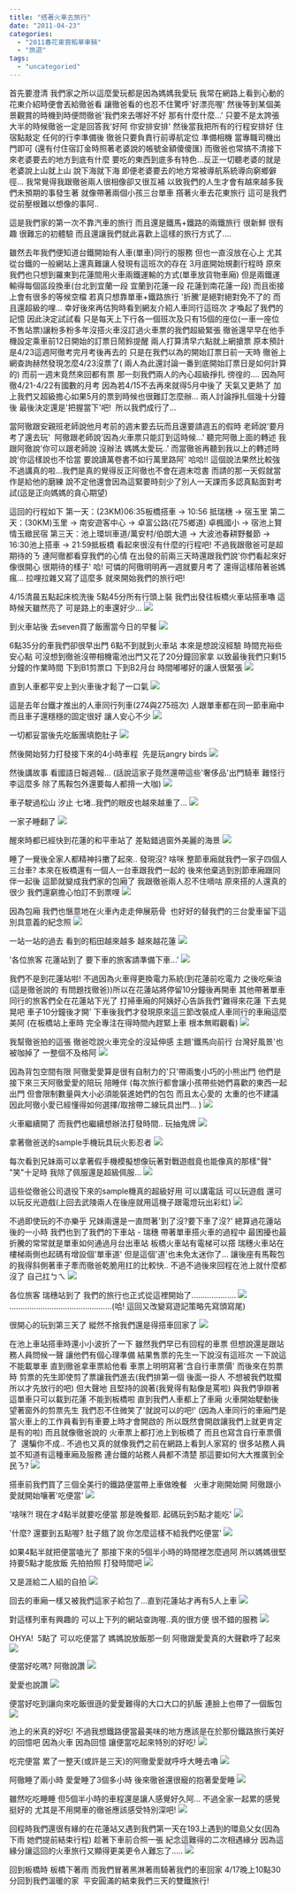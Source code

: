 ```yaml
---
title: "搭著火車去旅行"
date: "2011-04-23"
categories: 
  - "2011春花東賞稻單車騎"
  - "旅遊"
tags: 
  - "uncategoried"
---
```


首先要澄清 我們家之所以這麼愛玩都是因為媽媽我愛玩 我常在網路上看到心動的花東介紹時便會丟給徹爸看 讓徹爸看的也忍不住驚呼'好漂亮喔' 然後等到某個美景觀賞的時機到時便問徹爸'我們來去哪好不好 那有什麼什麼...' 只要不是太誇張 大半的時候徹爸一定是回答我'好阿 你安排安排' 然後當我把所有的行程安排好 住宿點敲定 任何的行李準備後 徹爸只要負責行前導航定位 準備相機 當專職司機出門即可 (還有付住宿訂金時照著老婆說的帳號金額傻傻匯) 而徹爸也常搞不清接下來老婆要去的地方到底有什麼 要吃的東西到底多有特色...反正一切聽老婆的就是 老婆說上山就上山 說下海就下海 即便老婆要去的地方常被導航系統導向窮鄉僻徑... 我常覺得我跟徹爸兩人很相像卻又很互補 以致我們的人生才會有越來越多我們未預期的事發生著 就像帶著兩個小孩三台單車 撘著火車去花東旅行 這可是我們從前壓根難以想像的事阿..

這是我們家的第一次不靠汽車的旅行 而且還是鐵馬+鐵路的兩鐵旅行 很新鮮 很有趣 很難忘的初體驗 而且還讓我們就此喜歡上這樣的旅行方式了....

雖然去年我們便知道台鐵開始有人車(單車)同行的服務 但也一直沒放在心上 尤其從台鐵的一般網站上還真難讓人發現有這班次的存在 3月底開始規劃行程時 原來我們也只想到羅東到花蓮間用火車兩鐵運輸的方式(單車放貨物車廂) 但是兩鐵運輸得每個區段換車(台北到宜蘭一段 宜蘭到花蓮一段 花蓮到南花蓮一段) 而且銜接上會有很多的等候空檔 若真只想靠單車+鐵路旅行 '折騰'是絕對絕對免不了的 而且還超級的哩... 幸好後來再估狗時看到網友介紹人車同行這班次 才喚起了我們的記憶 因此決定試試看 只是每天上下行各一個班次及只有15個的座位(一車一座位 不售站票)讓粉多粉多年沒搭火車沒訂過火車票的我們超級緊張 徹爸還早早在他手機設定乘車前12日開始的訂票日鬧鈴提醒 兩人打算清早六點就上網搶票 原本預計是4/23這週阿徹考完月考後再去的 只是在我們以為的開始訂票日前一天時 徹爸上網查詢赫然發現怎麼4/23沒票了( 兩人為此還討論一番到底開始訂票日是如何計算的) 而前一週末竟然來回都有票 那一刻我們兩人的內心超級掙扎 徬徨的.... 因為阿徹4/21-4/22有國數的月考 因為若4/15不去再來就得5月中後了 天氣又更熱了 加上我們又超級擔心如果5月的票到時候也很難訂怎麼辦... 兩人討論掙扎個幾十分鐘後 最後決定還是'把握當下'吧!  所以我們成行了...

當阿徹跟安親班老師說他月考前的週末要去玩而且還要請週五的假時 老師說'要月考了還去玩'  阿徹跟老師說'因為火車票只能訂到這時候...' 聽完阿徹上面的轉述 我跟阿徹說'你可以跟老師說 沒辦法 媽媽太愛玩..' 而當徹爸再聽到我以上的轉述時說'你這樣說也不恰當 要說讀萬卷書不如行萬里路阿' 哈哈!! 這個說法果然比較強 不過講真的啦...我們是真的覺得反正阿徹也不會在週末唸書 而請的那一天假就當作是給他的磨練 說不定他還會因為這緊要時刻少了別人一天課而多認真點面對考試(這是正向媽媽的貪心期望)

這回的行程如下 第一天：(23KM)06:35板橋搭車 -> 10:56 抵瑞穗 -> 宿玉里 第二天：(30KM)玉里 -> 南安遊客中心 -> 卓富公路(花75鄉道) 卓楓國小 -> 宿池上賢情玉緻民宿 第三天：池上環圳車道/萬安村/伯朗大道 -> 大波池春耕野餐節 -> 16:30池上搭車 -> 21:59抵板橋 看起來很沒有什麼的行程吧! 不過我跟徹爸可是超期待的ㄋ 連阿徹都看穿我們的心情 在出發的前兩三天時還跟我們說'你們看起來好像很開心 很期待的樣子' 哈! 可憐的阿徹明明再一週就要月考了 還得這樣陪著爸媽瘋... 拉哩拉雜又寫了這麼多 就來開始我們的旅行吧!

4/15清晨五點起床梳洗後 5點45分所有行頭上裝 我們出發往板橋火車站搭車嚕 這時候天雖然亮了 可是路上的車還好少... ![](images/5636604864_eb99a4b344.jpg)

到火車站後 去seven買了飯團當今日的早餐 ![](images/5636025255_b152c6e3de.jpg)

6點35分的車我們卻很早出門 6點不到就到火車站 本來是想說沒經驗 時間充裕些安心點 可沒想到徹爸沒帶相機電池出門又花了20分鐘回家拿 以致最後我們只剩15分鐘的作業時間 下到B1剪票口 下到B2月台 時間嘟嘟好的讓人很緊張 ![](images/5636024813_fe83d62509.jpg)

直到人車都平安上到火車後才鬆了一口氣 ![](images/5636024363_edc1b88c86.jpg)

這是去年台鐵才推出的人車同行列車(274與275班次) 人跟單車都在同一節車廂中而且車子還穩穩的固定很好 讓人安心不少 ![](images/5636603556_d8b2021ff7.jpg)

一切都妥當後先吃飯團填飽肚子 ![](images/5636603710_51248f2ba7.jpg)

然後開始努力打發接下來的4小時車程  先是玩angry birds ![](images/5636602774_af74539e43.jpg)

然後講故事 看國語日報週報... (話說這家子竟然還帶這些'奢侈品'出門騎車 難怪行李這麼多 除了馬鞍包外還要每人都揹一大咖) ![](images/5636022933_52421769fa.jpg)

車子駛過松山 汐止 七堵..我們的眼皮也越來越重了... ![](images/5636022749_064fb92ebf.jpg)

一家子睡翻了 ![](images/5636022387_7308d43723.jpg)

醒來時都已經快到花蓮的和平車站了 差點錯過窗外美麗的海景 ![](images/5636021421_5a6b8b7b81.jpg)

睡了一覺後全家人都精神抖擻了起來.. 發現沒? 啥咪 整節車廂就我們一家子四個人三台車? 本來在板橋還有一個人一台車跟我們一起的 後來他棄逃到別節車廂跟同伴一起後 這節就變成我們家的包廂了 我跟徹爸兩人忍不住嘀咕 原來搭的人還真的很少 我們還窮擔心怕訂不到票哩 ![](images/5636020979_c470be4afd.jpg)

因為包廂 我們也愜意地在火車內走走伸展筋骨  也好好的替我們的三台愛車留下這別具意義的紀念照 ![](images/5636600402_bd4dc9de36.jpg)

一站一站的過去 看到的稻田越來越多 越來越花蓮 ![](images/5636020621_6fff3c027e.jpg)

'各位旅客 花蓮站到了 要下車的旅客請準備下車...' ![](images/5636019621_8058008175.jpg)

我們不是到花蓮站啦! 不過因為火車得更換電力系統(到花蓮前吃電力 之後吃柴油(這是徹爸說的 有問題找徹爸))所以在花蓮站將停留10分鐘後再開車 其他帶著單車同行的旅客們全在花蓮站下光了 打掃車廂的阿姨好心告訴我們'難得來花蓮 下去晃晃吧 車子10分鐘後才開' 下車後我們才發現原來這三節改裝成人車同行的車廂這麼美阿 (在板橋站上車時 完全專注在得時間內趕緊上車 根本無暇觀看) ![](images/5636019843_e0191472bb.jpg)

我幫徹爸拍的這張 徹爸唸說火車完全的沒延伸感 主題'鐵馬向前行 台灣好風景'也被咖掉了 一整個不及格阿 ![](images/5636598828_146c9ea261.jpg)

因為背包空間有限 阿徹愛愛算是很有自制力的'只'帶兩隻小巧的小熊出門 他們是接下來三天阿徹愛愛的陪玩 陪睡伴 (每次旅行都會讓小孩帶些她們喜歡的東西一起出門 但會限制數量與大小必須能裝進她們的包包 而且太心愛的 太重的也不建議 因此阿徹小愛已經懂得如何選擇/取捨帶二線玩具出門... ) ![](images/5636598692_34df4d222d.jpg)

火車繼續開了 而我們也繼續想辦法打發時間.. 玩抽鬼牌 ![](images/5636020261_32a1008884.jpg)

拿著徹爸送的sample手機玩具玩火影忍者 ![](images/5636598370_9578cd2d5d.jpg)

每次看到兄妹兩可以拿著假手機模擬想像玩著對戰遊戲竟也能像真的那樣"聲" "笑"十足時 我除了佩服還是超級佩服... ![](images/5636018531_5d5dbe3eeb.jpg)

這些從徹爸公司退役下來的sample機真的超級好用 可以講電話 可以玩遊戲 還可以玩反光遊戲(上回去武陵兩人在後座就用這機子跟電燈玩出彩虹) ![](images/5636018339_02e9352c53.jpg)

不過即使玩的不亦樂乎 兄妹兩還是一直問著'到了沒?要下車了沒?' 總算過花蓮站後的一小時 我們也到了我們的下車站 - 瑞穗 帶著單車搭火車的過程中 最困擾也最折騰的常常就是單車如何通過月台出車站 板橋火車站有電梯可以撘 瑞穗火車站在樓梯兩側也起碼有增設個'單車道' 但是這個'道'也未免太迷你了... 讓後座有馬鞍包的我得斜側著車子牽而徹爸乾脆用扛的比較快.. 不過不過後來回程在池上就什麼都沒了 自己扛ㄅㄟ ![](images/5636597796_ce453ca618.jpg)

各位旅客 瑞穗站到了 我們的旅行也正式從這裡開始了.................... ![](images/5636597652_939d7d538f.jpg) ..............................................(哈! 這回又改變寫遊記策略先寫頭寫尾)

很開心的玩到第三天了 縱然不捨我們還是得搭車回家了 ![](images/5641617629_a3d31bb5f9.jpg)

在池上車站搭車時還小小波折了一下 雖然我們早已有回程的車票 但想說還是跟站務人員問候一聲 讓他們有個心理準備 結果售票的先生一下說沒有這班次 一下說這不能載單車 直到徹爸拿車票給他看 車票上明明寫著'含自行車票價' 而後來在剪票時 剪票的先生即使剪了票讓我們進去(我們排第一個 後面一掛人 不想被我們耽擱所以才先放行的吧) 但大聲地 且堅持的說著(我覺得有點像是罵啦) 與我們爭辯著 這單車只可以載到花蓮 不能到板橋啦 直到我們人車都上了車廂 火車開始駛動後 望著窗外的剪票先生 我們忍不住微笑了'就說可以的吧!' (因為人車同行的車廂門是當火車上的工作員看到有車要上時才會開啟的 所以既然會開啟讓我們上就更肯定是有的啦) 而且就像徹爸說的 火車票上都打池上到板橋了 而且也寫含自行車票價了  還騙你不成.. 不過也又真的就像我們之前在網路上看到人家寫的 很多站務人員並不知道有這種車廂及服務 連台鐵的站務人員都不清楚 那這要如何大大推廣到全民ㄋ? ![](images/5642185766_35c36a8733.jpg)

搭車前我們買了三個全美行的鐵路便當帶上車做晚餐   火車才剛開始開 阿徹跟小愛就開始嚷著'吃便當' ![](images/5641616169_3243c31847.jpg)

'啥咪?! 現在才4點半就要吃便當 那是晚餐耶. 起碼玩到5點才能吃' ![](images/5642185346_24d34d715c.jpg)

'什麼? 還要到五點喔? 肚子餓了說 你怎麼這樣不給我們吃便當' ![](images/5642185102_ab8b6faf2c.jpg)

如果4點半就把便當嗑光了 那接下來的5個半小時的時間裡怎麼過阿 所以媽媽很堅持要5點才能放飯 先拍拍照 打發時間吧 ![](images/5641615589_097965ff08.jpg)

又是涯給二人組的自拍 ![](images/5641614973_c27e487ab7.jpg)

回去的車廂一樣又被我們這家子給包了...直到花蓮站才再有5人上車 ![](images/5641614719_258bc69675.jpg)

對這樣列車有興趣的 可以上下列的網站查詢喔..真的很方便 很不錯的服務 ![](images/5641614515_04cf54c8d5.jpg)

OHYA!  5點了 可以吃便當了 媽媽說放飯那一刻 阿徹跟愛愛真的大聲歡呼了起來 ![](images/5641614341_a8f2a49e76.jpg)

便當好吃嗎? 阿徹說讚 ![](images/5641613801_661c8359d3.jpg)

愛愛也說讚 ![](images/5642183334_8a2b394697.jpg)

便當好吃到讓向來吃飯很遜的愛愛難得的大口大口的扒飯 連臉上也帶了一個飯包 ![](images/5642182720_e363dc7b2e.jpg)

池上的米真的好吃! 不過我想鐵路便當最美味的地方應該是在於那份鐵路旅行美好的回憶吧 因為火車 因為回憶 讓便當吃起來特別的好吃! ![](images/5642182256_9aaa79e919.jpg)

吃完便當 累了一整天(或許是三天)的阿徹愛愛就呼呼大睡去嚕 ![](images/5641612857_f041406598.jpg)

阿徹睡了兩小時 愛愛睡了3個多小時 後來徹爸還很寵的抱著愛愛睡 ![](images/5642181860_8bfe55c7b0.jpg)

雖然吃吃睡睡 但5個半小時的車程還是讓人感覺好久阿... 不過全家一起累的感覺挺好的 尤其是不用開車的徹爸應該感受特別深吧! ![](images/5642181556_d7ef0aa2c3.jpg)

回程時我們還很有緣的在花蓮站又遇到我們第一天在193上遇到的環島父女(因為下雨 她們提前結束行程) 趁著下車前合照一張 紀念這難得的二次相遇緣分 因為這緣分讓這回的火車旅行又顯得更美更令人難忘了..... ![](images/5642181392_213e89ca52.jpg)

回到板橋時 板橋下著雨 而我們冒著黑淋著雨騎著我們的車回家 4/17晚上10點30分回到我們溫暖的家  平安圓滿的結束我們三天的雙鐵旅行!
